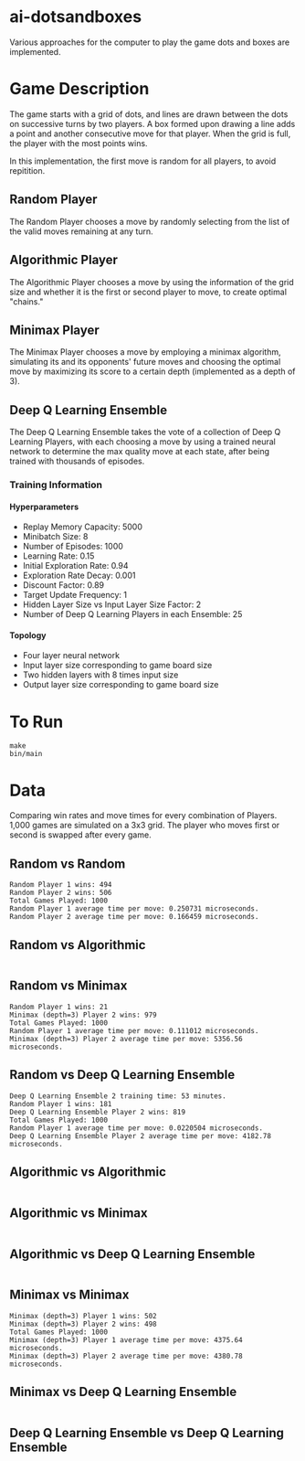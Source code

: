 # ai-dotsandboxes

Various approaches for the computer to play the game dots and boxes are implemented. 

# Game Description

The game starts with a grid of dots, and lines are drawn between the dots on successive turns by two players. 
A box formed upon drawing a line adds a point and another consecutive move for that player. 
When the grid is full, the player with the most points wins. 

In this implementation, the first move is random for all players, to avoid repitition.

## Random Player

The Random Player chooses a move by randomly selecting from the list of the valid moves remaining at any turn. 

## Algorithmic Player

The Algorithmic Player chooses a move by using the information of the grid size and whether it is the first or second player to move, to create optimal "chains."

## Minimax Player

The Minimax Player chooses a move by employing a minimax algorithm, simulating its and its opponents' future moves and choosing the optimal move by maximizing its score to a certain depth (implemented as a depth of 3).

## Deep Q Learning Ensemble

The Deep Q Learning Ensemble takes the vote of a collection of Deep Q Learning Players, with each choosing a move by using a trained neural network to determine the max quality move at each state, after being trained with thousands of episodes. 

### Training Information

#### Hyperparameters

- Replay Memory Capacity: 5000
- Minibatch Size: 8
- Number of Episodes: 1000
- Learning Rate: 0.15
- Initial Exploration Rate: 0.94
- Exploration Rate Decay: 0.001
- Discount Factor: 0.89
- Target Update Frequency: 1
- Hidden Layer Size vs Input Layer Size Factor: 2
- Number of Deep Q Learning Players in each Ensemble: 25

#### Topology

- Four layer neural network
- Input layer size corresponding to game board size
- Two hidden layers with 8 times input size
- Output layer size corresponding to game board size

# To Run

```
make
bin/main
```

# Data

Comparing win rates and move times for every combination of Players. 
1,000 games are simulated on a 3x3 grid. 
The player who moves first or second is swapped after every game. 

## Random vs Random

```
Random Player 1 wins: 494
Random Player 2 wins: 506
Total Games Played: 1000
Random Player 1 average time per move: 0.250731 microseconds.
Random Player 2 average time per move: 0.166459 microseconds.
```

## Random vs Algorithmic

```

```

## Random vs Minimax

```
Random Player 1 wins: 21
Minimax (depth=3) Player 2 wins: 979
Total Games Played: 1000
Random Player 1 average time per move: 0.111012 microseconds.
Minimax (depth=3) Player 2 average time per move: 5356.56 microseconds.
```

## Random vs Deep Q Learning Ensemble

```
Deep Q Learning Ensemble 2 training time: 53 minutes.
Random Player 1 wins: 181
Deep Q Learning Ensemble Player 2 wins: 819
Total Games Played: 1000
Random Player 1 average time per move: 0.0220504 microseconds.
Deep Q Learning Ensemble Player 2 average time per move: 4182.78 microseconds.
```

## Algorithmic vs Algorithmic

```

```

## Algorithmic vs Minimax

```

```

## Algorithmic vs Deep Q Learning Ensemble

```

```

## Minimax vs Minimax

```
Minimax (depth=3) Player 1 wins: 502
Minimax (depth=3) Player 2 wins: 498
Total Games Played: 1000
Minimax (depth=3) Player 1 average time per move: 4375.64 microseconds.
Minimax (depth=3) Player 2 average time per move: 4380.78 microseconds.
```

## Minimax vs Deep Q Learning Ensemble

```

```

## Deep Q Learning Ensemble vs Deep Q Learning Ensemble

```

```
